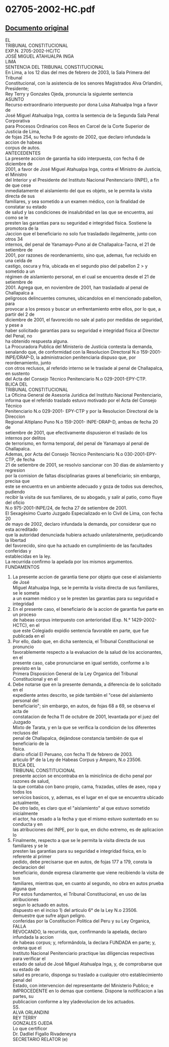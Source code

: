 
02705-2002-HC.pdf
=================
  
[Documento original](https://tc.gob.pe/jurisprudencia/2003/02705-2002-HC.pdf)  
---  
EL  
TRIBUNAL CONSTITUCIONAL  
EXP.N. 2705-2002-HC/TC  
JOSÉ MIGUEL ATAHUALPA INGA  
LIMA  
SENTENCIA DEL TRIBUNAL CONSTITUCIONAL  
En Lima, a los 12 dias del mes de febrero de 2003, la Sala Primera del Tribunal  
Constitucional, con la asistencia de los senores Magistrados Alva Orlandini, Presidente;  
Rey Terry y Gonzales Ojeda, pronuncia la siguiente sentencia  
ASUNTO  
Recurso extraordinario interpuesto por dona Luisa Atahualpa Inga a favor de  
José Miguel Atahualpa Inga, contra la sentencia de la Segunda Sala Penal Corporativa  
para Procesos Ordinarios con Reos en Carcel de la Corte Superior de Justicia de Lima,  
de fojas 254, su fecha 9 de agosto de 2002, que declaro infundada la accion de habeas  
corpus de autos.  
ANTECEDENTES  
La presente accion de garantia ha sido interpuesta, con fecha 6 de diciembre de  
2001, a favor de José Miguel Atahualpa Inga, contra el Ministro de Justicia, el Ministro  
del Interior y el Presidente del Instituto Nacional Penitenciario (INPE), a fin de que cese  
inmediatamente el aislamiento del que es objeto, se le permita la visita directa de sus  
familiares, y sea sometido a un examen médico, con la finalidad de constatar su estado  
de salud y las condiciones de insalubridad en las que se encuentra, asi como se le  
presten las garantias para su seguridad e integridad fisica. Sostiene la promotora de la  
Jaccion que el beneficiario no solo fue trasladado ilegalmente, junto con otros 34  
internos, del penal de Yanamayo-Puno al de Challapalca-Tacna, el 21 de setiembre de  
2001, por razones de reordenamiento, sino que, ademas, fue recluido en una celda de  
castigo, oscura y fria, ubicada en el segundo piso del pabellon 2 > y sometido a un  
régimen de aislamiento personal, en el cual se encuentra desde el 21 de setiembre de  
2001. Agrega que, en noviembre de 2001, han trasladado al penal de Challapalca a  
peligrosos delincuentes comunes, ubicandolos en el mencionado pabellon, para  
provocar a los presos y buscar un enfrentamiento entre ellos, por lo que, a partir del 2 de  
diciembre de 2001, el favorecido no sale al patio por medidas de seguridad, y pese a  
haber solicitado garantias para su seguridad e integridad fisica al Director del Penal, no  
ha obtenido respuesta alguna.  
La Procuradora Publica del Ministerio de Justicia contesta la demanda,  
senalando que, de conformidad con la Resolucion Directoral N.o 159-2001-  
INPE/DRAP-D, la administracion penitenciaria dispuso que, por reordenamiento, junto  
con otros reclusos, al referido interno se le traslade al penal de Challapalca, en sustento  
del Acta del Consejo Técnico Penitenciario N.o 029-2001-EPY-CTP.  
BLICA DEL  
TRIBUNAL CONSTITUCIONAL  
La Oficina General de Asesoria Juridica del Instituto Nacional Penitenciario,  
informa que el referido traslado estuvo motivado por el Acta del Consejo Técnico  
Penitenciario N.o 029-2001- EPY-CTP y por la Resolucion Directoral de la Direccion  
Regional Altiplano Puno N.o 159-2001- INPE-DRAP-D, ambas de fecha 20 de  
setiembre de 2001, que efectivamente dispusieron el traslado de los internos por delitos  
de terrorismo, en forma temporal, del penal de Yanamayo al penal de Challapalca.  
Ademas, por Acta del Consejo Técnico Penitenciario N.o 030-2001-EPY-CTP, de fecha  
21 de setiembre de 2001, se resolvio sancionar con 30 dias de aislamiento y regresion  
por la comision de faltas disciplinarias graves al beneficiario; sin embargo, precisa que  
este se encuentra en un ambiente adecuado y goza de todos sus derechos, pudiendo  
recibir la visita de sus familiares, de su abogado, y salir al patio, como fluye del oficio  
N.o 975-2001-INPE/24, de fecha 27 de setiembre de 2001.  
El Sexagésimo Cuarto Juzgado Especializado en lo Civil de Lima, con fecha 20  
de mayo de 2002, declaro infundada la demanda, por considerar que no esta acreditado  
que la autoridad denunciada hubiera actuado unilateralmente, perjudicando la libertad  
del favorecido, sino que ha actuado en cumplimiento de las facultades conferidas y  
establecidas en la ley.  
La recurrida confirmo la apelada por los mismos argumentos.  
FUNDAMENTOS  
1. La presente accion de garantia tiene por objeto que cese el aislamiento de José  
Miguel Atahualpa Inga, se le permita la visita directa de sus familiares, se le someta  
a un examen médico y se le presten las garantias para su seguridad e integridad  
2. En el presente caso, el beneficiario de la accion de garantia fue parte en un proceso  
de habeas corpus interpuesto con anterioridad (Exp. N.° 1429-2002-HCTC), en el  
que este Colegiado expidio sentencia favorable en parte, que fue publicada en el  
3. Por ello, dado que, en dicha sentencia, el Tribunal Constitucional se pronuncio  
favorablemente respecto a la evaluacion de la salud de los accionantes, en el  
presente caso, cabe pronunciarse en igual sentido, conforme a lo previsto en la  
Primera Disposicion General de la Ley Organica del Tribunal Constitucional y en el  
4. Debe notarse que en la presente demanda, a diferencia de lo solicitado en el  
expediente antes descrito, se pide también el "cese del aislamiento personal del  
beneficiario"; sin embargo, en autos, de fojas 68 a 69, se observa el acta de  
constatacion de fecha 11 de octubre de 2001, levantada por el juez del Juzgado  
Mixto de Tarata, y en la que se verifica la condicion de los diferentes reclusos del  
penal de Challapalca, dejàndose constancia también de que el beneficiario de la  
fisica.  
diario oficial El Peruano, con fecha 11 de febrero de 2003.  
articulo 9° de la Ley de Habeas Corpus y Amparo, N.o 23506.  
BLICA DEL  
TRIBUNAL CONSTITUCIONAL  
presente accion se encontraba en la miniclinica de dicho penal por razones de salud,  
la que contaba con bano propio, cama, frazadas, utiles de aseo, ropa y todos los  
servicios basicos, y, ademas, es el lugar en el que se encuentra ubicado actualmente,  
De otro lado, es claro que el "aislamiento" al que estuvo sometido inicialmente  
el actor, ha cesado a la fecha y que el mismo estuvo sustentado en su conducta y en  
las atribuciones del INPE, por lo que, en dicho extremo, es de aplicacion lo  
5. Finalmente, respecto a que se le permita la visita directa de sus familiares y se le  
presten las garantias para su seguridad e integridad fisica, en lo referente al primer  
pedido, debe precisarse que en autos, de fojas 177 a 179, consta la declaracion del  
beneficiario, donde expresa claramente que viene recibiendo la visita de sus  
familiares, mientras que, en cuanto al segundo, no obra en autos prueba alguna que  
Por estos fundamentos, el Tribunal Constitucional, en uso de las atribuciones  
segun lo actuado en autos.  
dispuesto en el inciso 1) del articulo 6° de la Ley N.o 23506.  
demuestre que sufre algun peligro.  
conferidas por la Constitucion Politica del Peru y su Ley Organica,  
FALLA  
REVOCANDO, la recurrida, que, confirmando la apelada, declaro infundada la accion  
de habeas corpus; y, reformândola, la declara FUNDADA en parte; y, ordena que el  
Instituto Nacional Penitenciario practique las diligencias respectivas para verificar el  
estado de salud de José Miguel Atahualpa Inga, y, de comprobarse que su estado de  
salud es precario, disponga su traslado a cualquier otro establecimiento penal del  
Estado, con intervencion del representante del Ministerio Publico; e  
IMPROCEDENTE en lo demas que contiene. Dispone la notificacion a las partes, su  
publicacion conforme a ley yladevolucion de los actuados.  
SS.  
ALVA ORLANDINI  
REY TERRY  
GONZALES OJEDA  
Lo que certificor  
Dr. Dadliel Figallo Rivadeneyra  
SECRETARIO RELATOR (e)